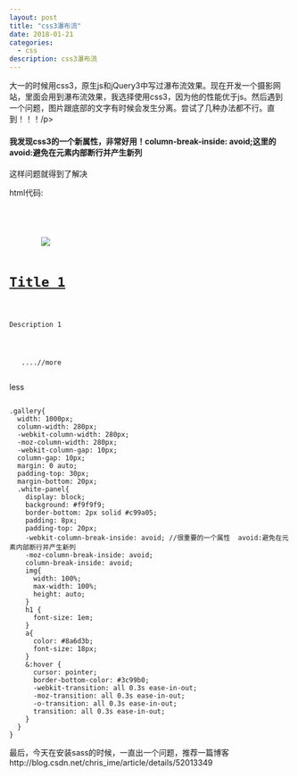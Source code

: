 ```yaml
---
layout: post
title: "css3瀑布流"
date: 2018-01-21
categories:
  - css
description: css3瀑布流
---
```


<p>大一的时候用css3，原生js和jQuery3中写过瀑布流效果。现在开发一个摄影网站，里面会用到瀑布流效果，我选择使用css3，因为他的性能优于js。然后遇到一个问题，图片跟底部的文字有时候会发生分离。尝试了几种办法都不行。直到！！！/p>

<h4>我发现css3的一个新属性，非常好用！column-break-inside: avoid;这里的avoid:避免在元素内部断行并产生新列</h4>
<p>这样问题就得到了解决</p>
<p>html代码:</p>
<code>
<div class="gallery">
    <div class="white-panel">
        <img src="img/photo/1.jpg" />
        <h1><a href="#">Title 1</a></h1>
        <p>Description 1</p>
    </div>
   ....//more
</div>
</code>

<p>less</p>
<code>
.gallery{
  width: 1000px;
  column-width: 280px;
  -webkit-column-width: 280px;
  -moz-column-width: 280px;
  -webkit-column-gap: 10px;
  column-gap: 10px;
  margin: 0 auto;
  padding-top: 30px;
  margin-bottom: 20px;
  .white-panel{
    display: block;
    background: #f9f9f9;
    border-bottom: 2px solid #c99a05;
    padding: 8px;
    padding-top: 20px;
    -webkit-column-break-inside: avoid; //很重要的一个属性  avoid:避免在元素内部断行并产生新列
    -moz-column-break-inside: avoid;
    column-break-inside: avoid;
    img{
      width: 100%;
      max-width: 100%;
      height: auto;
    }
    h1 {
      font-size: 1em;
    }
    a{
      color: #8a6d3b;
      font-size: 18px;
    }
    &:hover {
      cursor: pointer;
      border-bottom-color: #3c99b0;
      -webkit-transition: all 0.3s ease-in-out;
      -moz-transition: all 0.3s ease-in-out;
      -o-transition: all 0.3s ease-in-out;
      transition: all 0.3s ease-in-out;
    }
  }
}
</code>

<p>最后，今天在安装sass的时候，一直出一个问题，推荐一篇博客http://blog.csdn.net/chris_ime/article/details/52013349</p>
